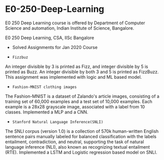 # E0-250-Deep-Learning
E0 250 Deep Learning course is offered by Department of Computer Science and automation, Indian Institute of Science, Bangalore.

E0 250 Deep Learning, CSA, IISc Bangalore
- Solved Assignments for Jan 2020 Course
*     Fizzbuz
An integer divisible by 3 is printed as Fizz, and integer divisible by 5 is printed as Buzz. An integer divisible by both 3 and 5 is printed as FizzBuzz.
This assignment was implemented with logic and ML based model.

*     Fashion-MNIST clothing images
The Fashion-MNIST is a dataset of Zalando's article images, consisting of a training set of 60,000 examples and a test set of 10,000 examples. 
Each example is a 28x28 grayscale image, associated with a label from 10 classes.
Implemented a MLP and a CNN.

*     Stanford Natural Language Inference(SNLI)
The SNLI corpus (version 1.0) is a collection of 570k human-written English sentence pairs manually labeled for balanced classification with the labels entailment,
contradiction, and neutral, supporting the task of natural language inference (NLI), also known as recognizing textual entailment (RTE).
Implemented a LSTM and Logistic regression based model on SNLI.



